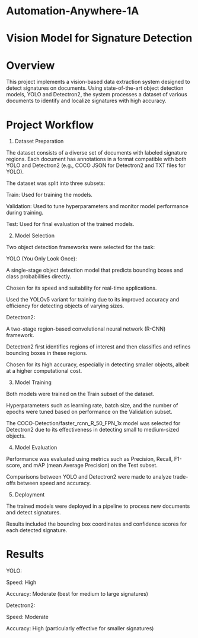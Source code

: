 # Automation-Anywhere-1A

# Vision Model for Signature Detection

# Overview

This project implements a vision-based data extraction system designed to detect signatures on documents. Using state-of-the-art object detection models, YOLO and Detectron2, the system processes a dataset of various documents to identify and localize signatures with high accuracy.

# Project Workflow

1. Dataset Preparation

The dataset consists of a diverse set of documents with labeled signature regions. Each document has annotations in a format compatible with both YOLO and Detectron2 (e.g., COCO JSON for Detectron2 and TXT files for YOLO).

The dataset was split into three subsets:

Train: Used for training the models.

Validation: Used to tune hyperparameters and monitor model performance during training.

Test: Used for final evaluation of the trained models.

2. Model Selection

Two object detection frameworks were selected for the task:

YOLO (You Only Look Once):

A single-stage object detection model that predicts bounding boxes and class probabilities directly.

Chosen for its speed and suitability for real-time applications.

Used the YOLOv5 variant for training due to its improved accuracy and efficiency for detecting objects of varying sizes.

Detectron2:

A two-stage region-based convolutional neural network (R-CNN) framework.

Detectron2 first identifies regions of interest and then classifies and refines bounding boxes in these regions.

Chosen for its high accuracy, especially in detecting smaller objects, albeit at a higher computational cost.

3. Model Training

Both models were trained on the Train subset of the dataset.

Hyperparameters such as learning rate, batch size, and the number of epochs were tuned based on performance on the Validation subset.

The COCO-Detection/faster_rcnn_R_50_FPN_1x model was selected for Detectron2 due to its effectiveness in detecting small to medium-sized objects.

4. Model Evaluation

Performance was evaluated using metrics such as Precision, Recall, F1-score, and mAP (mean Average Precision) on the Test subset.

Comparisons between YOLO and Detectron2 were made to analyze trade-offs between speed and accuracy.

5. Deployment

The trained models were deployed in a pipeline to process new documents and detect signatures.

Results included the bounding box coordinates and confidence scores for each detected signature.


# Results

YOLO:

Speed: High

Accuracy: Moderate (best for medium to large signatures)

Detectron2:

Speed: Moderate

Accuracy: High (particularly effective for smaller signatures)

